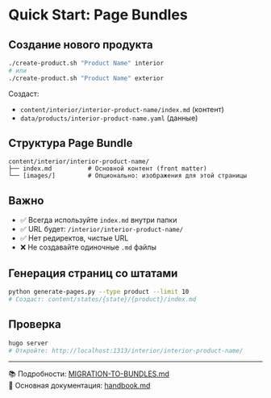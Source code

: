# Quick Start: Page Bundles

## Создание нового продукта

```bash
./create-product.sh "Product Name" interior
# или
./create-product.sh "Product Name" exterior
```

Создаст:
- `content/interior/interior-product-name/index.md` (контент)
- `data/products/interior-product-name.yaml` (данные)

## Структура Page Bundle

```
content/interior/interior-product-name/
├── index.md          # Основной контент (front matter)
└── [images/]         # Опционально: изображения для этой страницы
```

## Важно

- ✅ Всегда используйте `index.md` внутри папки
- ✅ URL будет: `/interior/interior-product-name/`
- ✅ Нет редиректов, чистые URL
- ❌ Не создавайте одиночные `.md` файлы

## Генерация страниц со штатами

```bash
python generate-pages.py --type product --limit 10
# Создаст: content/states/{state}/{product}/index.md
```

## Проверка

```bash
hugo server
# Откройте: http://localhost:1313/interior/interior-product-name/
```

---

📚 Подробности: [MIGRATION-TO-BUNDLES.md](MIGRATION-TO-BUNDLES.md)  
📖 Основная документация: [handbook.md](handbook.md)
